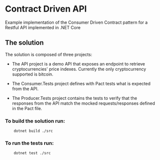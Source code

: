 # Contract Driven API

Example implementation of the Consumer Driven Contract pattern for a Restful API implemented in .NET Core


## The solution

The solution is composed of three projects:

- The API project is a demo API that exposes an endpoint to retrieve cryptocurrencies' price indexes. Currently the only cryptocurrency supported is bitcoin.

- The Consumer.Tests project defines with Pact tests what is expected from the API.

- The Producer.Tests project contains the tests to verify that the responses from the API match the mocked requests/responses defined in the Pact file.

### To build the solution run:

```
    dotnet build ./src
```

### To run the tests run:

```
    dotnet test ./src
```
